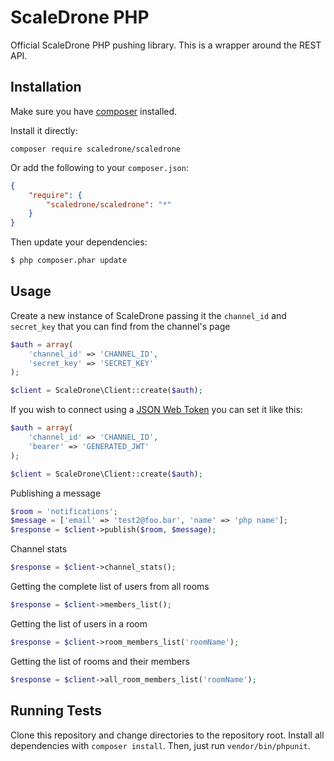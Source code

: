 # ScaleDrone PHP
Official ScaleDrone PHP pushing library. This is a wrapper around the REST API.

## Installation

Make sure you have [composer](https://getcomposer.org) installed.

Install it directly:

```
composer require scaledrone/scaledrone
```

Or add the following to your `composer.json`:

```json
{
    "require": {
        "scaledrone/scaledrone": "*"
    }
}
```

Then update your dependencies:

```bash
$ php composer.phar update
```

## Usage
Create a new instance of ScaleDrone passing it the `channel_id` and `secret_key` that you can find from the channel's page
```php
$auth = array(
    'channel_id' => 'CHANNEL_ID',
    'secret_key' => 'SECRET_KEY'
);

$client = ScaleDrone\Client::create($auth);
```

If you wish to connect using a [JSON Web Token](https://www.scaledrone.com/docs/jwt-authentication) you can set it like this:
```php
$auth = array(
    'channel_id' => 'CHANNEL_ID',
    'bearer' => 'GENERATED_JWT'
);

$client = ScaleDrone\Client::create($auth);
```

Publishing a message
```php
$room = 'notifications';
$message = ['email' => 'test2@foo.bar', 'name' => 'php name'];
$response = $client->publish($room, $message);
```

Channel stats
```php
$response = $client->channel_stats();
```

Getting the complete list of users from all rooms
```php
$response = $client->members_list();
```

Getting the list of users in a room
```php
$response = $client->room_members_list('roomName');
```

Getting the list of rooms and their members
```php
$response = $client->all_room_members_list('roomName');
```

## Running Tests

Clone this repository and change directories to the repository root. Install all dependencies with `composer install`.
Then, just run `vendor/bin/phpunit`.
